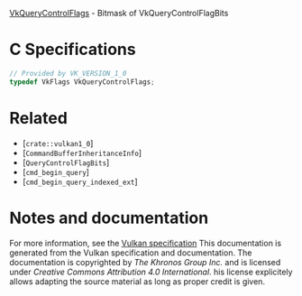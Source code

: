[VkQueryControlFlags](https://www.khronos.org/registry/vulkan/specs/1.3-extensions/man/html/VkQueryControlFlags.html) - Bitmask of VkQueryControlFlagBits

# C Specifications
```c
// Provided by VK_VERSION_1_0
typedef VkFlags VkQueryControlFlags;
```

# Related
- [`crate::vulkan1_0`]
- [`CommandBufferInheritanceInfo`]
- [`QueryControlFlagBits`]
- [`cmd_begin_query`]
- [`cmd_begin_query_indexed_ext`]

# Notes and documentation
For more information, see the [Vulkan specification](https://www.khronos.org/registry/vulkan/specs/1.3-extensions/html/vkspec.html)
This documentation is generated from the Vulkan specification and documentation.
The documentation is copyrighted by *The Khronos Group Inc.* and is licensed under *Creative Commons Attribution 4.0 International*.
his license explicitely allows adapting the source material as long as proper credit is given.
        